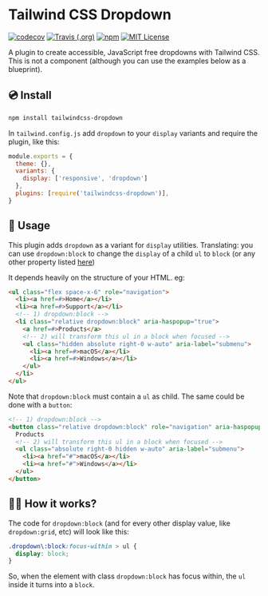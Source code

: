 # Tailwind CSS Dropdown

<p>
  <a href="https://codecov.io/gh/estevanmaito/tailwindcss-dropdown"><img src="https://codecov.io/gh/estevanmaito/tailwindcss-dropdown/branch/master/graph/badge.svg" alt="codecov" /></a>
  <a href="https://travis-ci.com/github/estevanmaito/tailwindcss-dropdown"><img src="https://img.shields.io/travis/estevanmaito/tailwindcss-dropdown" alt="Travis (.org)" /></a>
  <a href="https://www.npmjs.com/package/tailwindcss-dropdown"><img src="https://img.shields.io/npm/v/tailwindcss-dropdown" alt="npm" /></a>
  <a href="https://github.com/estevanmaito/tailwindcss-dropdown/blob/master/LICENSE"><img src="https://img.shields.io/github/license/estevanmaito/tailwindcss-dropdown" alt="MIT License" /></a>
</p>

A plugin to create accessible, JavaScript free dropdowns with Tailwind CSS. This is not a component (although you can use the examples below as a blueprint).

## 💿 Install

```sh
npm install tailwindcss-dropdown
```

In `tailwind.config.js` add `dropdown` to your `display` variants and require the plugin, like this:

```js
module.exports = {
  theme: {},
  variants: {
    display: ['responsive', 'dropdown']
  },
  plugins: [require('tailwindcss-dropdown')],
}
```


## 🚀 Usage

This plugin adds `dropdown` as a variant for `display` utilities. Translating: you can use `dropdown:block` to change the `display` of a child `ul` to `block` (or any other property listed [here](https://tailwindcss.com/docs/display/#app))

It depends heavily on the structure of your HTML. eg:

```html
<ul class="flex space-x-6" role="navigation">
  <li><a href=#>Home</a></li>
  <li><a href=#>Support</a></li>
  <!-- 1) dropdown:block -->
  <li class="relative dropdown:block" aria-haspopup="true">
    <a href=#>Products</a>
    <!-- 2) will transform this ul in a block when focused -->
    <ul class="hidden absolute right-0 w-auto" aria-label="submenu">
      <li><a href=#>macOS</a></li>
      <li><a href=#>Windows</a></li>
    </ul>
  </li>
</ul>
```

Note that `dropdown:block` must contain a `ul` as child. The same could be done with a `button`:

```html
<!-- 1) dropdown:block -->
<button class="relative dropdown:block" role="navigation" aria-haspopup="true">
  Products
  <!-- 2) will transform this ul in a block when focused -->
  <ul class="absolute right-0 hidden w-auto" aria-label="submenu">
    <li><a href="#">macOS</a></li>
    <li><a href="#">Windows</a></li>
  </ul>
</button>
```

## 🧙‍♂️ How it works?

The code for `dropdown:block` (and for every other display value, like `dropdown:grid`, etc) will look like this:

```css
.dropdown\:block:focus-within > ul {
  display: block;
}
```

So, when the element with class `dropdown:block` has focus within, the `ul` inside it turns into a `block`.
